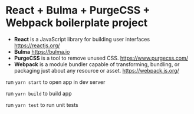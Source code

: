 # React + Bulma + PurgeCSS + Webpack boilerplate project

- **React** is a JavaScript library for building user interfaces https://reactjs.org/
- **Bulma** https://bulma.io
- **PurgeCSS** is a tool to remove unused CSS. https://www.purgecss.com/
- **Webpack** is a module bundler capable of transforming, bundling, or packaging just about any resource or asset. https://webpack.js.org/

run `yarn start` to open app in dev server

run `yarn build` to build app

run `yarn test` to run unit tests
